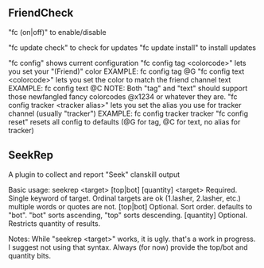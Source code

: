 FriendCheck
------------
"fc (on|off)" to enable/disable

"fc update check" to check for updates
"fc update install" to install updates

"fc config" shows current configuration
"fc config tag &lt;colorcode&gt;" lets you set your "(Friend)" color
  EXAMPLE: fc config tag @G
"fc config text &lt;colorcode&gt;" lets you set the color to match the friend channel text
  EXAMPLE: fc config text @C
  NOTE: Both "tag" and "text" should support those newfangled fancy colorcodes @x1234 or whatever they are.
"fc config tracker &lt;tracker alias&gt;" lets you set the alias you use for tracker channel (usually "tracker")
  EXAMPLE: fc config tracker tracker
"fc config reset" resets all config to defaults (@G for tag, @C for text, no alias for tracker)


SeekRep
-------
A plugin to collect and report "Seek" clanskill output

Basic usage: 
seekrep &lt;target&gt; [top|bot] [quantity]
    &lt;target&gt;    Required. Single keyword of target. Ordinal targets are ok (1.lasher, 2.lasher, etc.)
                multiple words or quotes are not.
    [top|bot]   Optional. Sort order. defaults to "bot". "bot" sorts ascending, "top" sorts descending. 
    [quantity]  Optional. Restricts quantity of results.

Notes:
While "seekrep &lt;target&gt;" works, it is ugly. that's a work in progress. I suggest not using that syntax. Always (for now) provide the top/bot and quantity bits.

